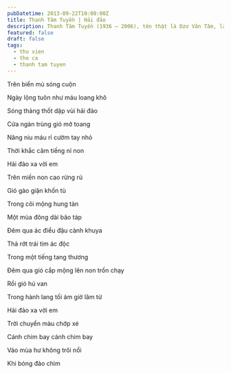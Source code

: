 ```yaml
---
pubDatetime: 2013-09-22T10:00:00Z
title: Thanh Tâm Tuyền | Hải đảo
description: Thanh Tâm Tuyền (1936 – 2006), tên thật là Dzư Văn Tâm, là một nhà thơ, nhà văn người Việt nổi tiếng, được biết đến với những cách tân thơ ca táo bạo.
featured: false
draft: false
tags:
  - thu vien
  - tho ca
  - thanh tam tuyen
---
```


Trên biển mù sóng cuộn

Ngày lộng tuôn như máu loang khô

Sóng thảng thốt dập vùi hải đảo

Cửa ngàn trùng gió mở toang

Nâng niu máu rỉ cườm tay nhỏ

Thời khắc câm tiếng nỉ non

Hải đảo xa vời em

Trên miền non cao rừng rú

Gió gào giận khốn tù

Trong cõi mộng hung tàn

Một mùa đông dài bão táp

Đêm qua ác điểu đậu cành khuya

Thả rớt trái tim ác độc

Trong một tiếng tang thương

Đêm qua gió cắp mộng lên non trốn chạy

Rồi gió hú van

Trong hành lang tối ám giờ lâm tử

Hải đảo xa vời em

Trời chuyển màu chớp xé

Cánh chim bay cánh chim bay

Vào mùa hư không trôi nổi

Khi bóng đảo chìm

